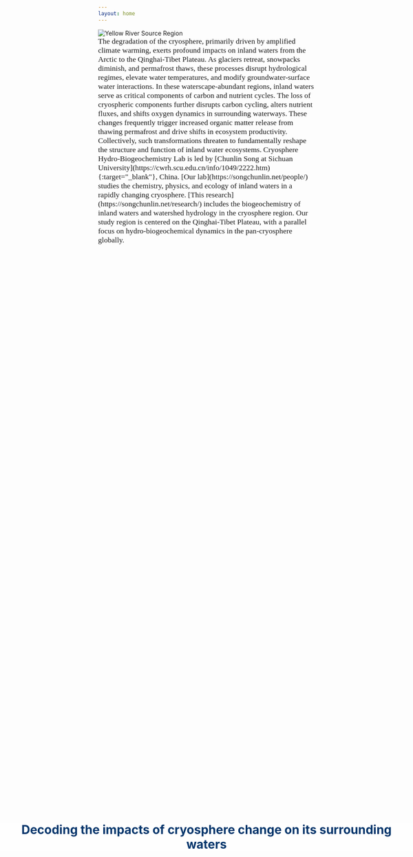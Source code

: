 ```yaml
---
layout: home
---
```


<div class="full-width-container">
  <img class="full-width-image" src="http://songchunlin.net/files/images/Yellow_river_source_region.jpg" alt="Yellow River Source Region">
  <div style="
    position: absolute;
    top: 50%;
    left: 50%;
    transform: translate(-50%, -50%);
    width: 100vw;
    background-color: rgba(255, 255, 255, 0.4);
    color: #00356b;
    text-align: center;
    padding: 0em;
    font-size: 2em;
    font-weight: bold;
  ">
    Decoding the impacts of cryosphere change on its surrounding waters
  </div>
</div>

<span style="font-family: Georgia, Kaiti; font-size: 1.1rem;">
The degradation of the cryosphere, primarily driven by amplified climate warming, exerts profound impacts on inland waters from the Arctic to the Qinghai-Tibet Plateau. As glaciers retreat, snowpacks diminish, and permafrost thaws, these processes disrupt hydrological regimes, elevate water temperatures, and modify groundwater-surface water interactions. In these waterscape-abundant regions, inland waters serve as critical components of carbon and nutrient cycles. The loss of cryospheric components further disrupts carbon cycling, alters nutrient fluxes, and shifts oxygen dynamics in surrounding waterways. These changes frequently trigger increased organic matter release from thawing permafrost and drive shifts in ecosystem productivity. Collectively, such transformations threaten to fundamentally reshape the structure and function of inland water ecosystems.</span> 

<span style="font-family: Georgia, Kaiti; font-size: 1.1rem;">
Cryosphere Hydro-Biogeochemistry Lab is led by [Chunlin Song at Sichuan University](https://cwrh.scu.edu.cn/info/1049/2222.htm){:target="_blank"}, China. [Our lab](https://songchunlin.net/people/) studies the chemistry, physics, and ecology of inland waters in a rapidly changing cryosphere. [This research](https://songchunlin.net/research/) includes the biogeochemistry of inland waters and watershed hydrology in the cryosphere region. Our study region is centered on the Qinghai-Tibet Plateau, with a parallel focus on hydro-biogeochemical dynamics in the pan-cryosphere globally. </span>